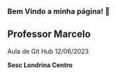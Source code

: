 ### Bem Vindo a minha página! 👋

<h2> Professor Marcelo </h2>

Aula de Git Hub 12/06/2023

<b> Sesc Londrina Centro </b>

<!--
**marceloyysenac/marceloyysenac** is a ✨ _special_ ✨ repository because its `README.md` (this file) appears on your GitHub profile.

Here are some ideas to get you started:

- 🔭 I’m currently working on ...
- 🌱 I’m currently learning ...
- 👯 I’m looking to collaborate on ...
- 🤔 I’m looking for help with ...
- 💬 Ask me about ...
- 📫 How to reach me: ...
- 😄 Pronouns: ...
- ⚡ Fun fact: ...
-->
